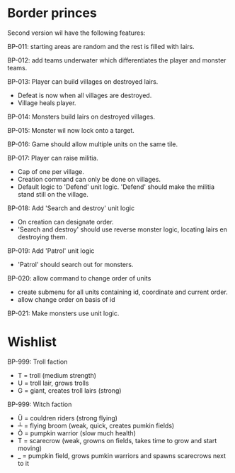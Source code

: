 # Border princes
Second version wil have the following features:

BP-011: starting areas are random and the rest is filled with lairs.

BP-012: add teams underwater which differentiates the player and monster teams.

BP-013: Player can build villages on destroyed lairs.
 - Defeat is now when all villages are destroyed.
 - Village heals player.

BP-014: Monsters build lairs on destroyed villages.

BP-015: Monster wil now lock onto a target.

BP-016: Game should allow multiple units on the same tile.

BP-017: Player can raise militia.
 - Cap of one per village.
 - Creation command can only be done on villages.
 - Default logic to 'Defend' unit logic. 'Defend' should make the militia stand still on the village.

BP-018: Add 'Search and destroy' unit logic
 - On creation can designate order.
 - 'Search and destroy' should use reverse monster logic, locating lairs en destroying them.

BP-019: Add 'Patrol' unit logic
- 'Patrol' should search out for monsters.

BP-020: allow command to change order of units
 - create submenu for all units containing id, coordinate and current order.
 - allow change order on basis of id

BP-021: Make monsters use unit logic.

# Wishlist

BP-999: Troll faction
- T = troll (medium strength)
- U = troll lair, grows trolls
- G = giant, creates troll lairs (strong)

BP-999: Witch faction
- Ü = couldren riders (strong flying)
- ┴ = flying broom (weak, quick, creates pumkin fields)
- Õ = pumpkin warrior (slow much health)
- T = scarecrow (weak, growns on fields, takes time to grow and start moving)
- _ = pumpkin field, grows pumkin warriors and spawns scarecrows next to it